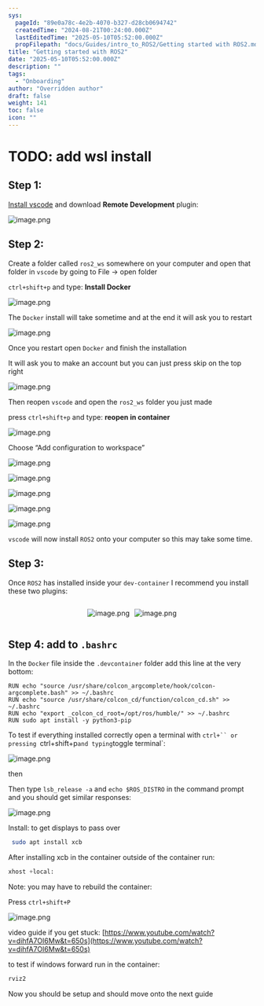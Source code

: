 ```yaml
---
sys:
  pageId: "89e0a78c-4e2b-4070-b327-d28cb0694742"
  createdTime: "2024-08-21T00:24:00.000Z"
  lastEditedTime: "2025-05-10T05:52:00.000Z"
  propFilepath: "docs/Guides/intro_to_ROS2/Getting started with ROS2.md"
title: "Getting started with ROS2"
date: "2025-05-10T05:52:00.000Z"
description: ""
tags:
  - "Onboarding"
author: "Overridden author"
draft: false
weight: 141
toc: false
icon: ""
---
```


# TODO: add wsl install

## Step 1:

[Install vscode](https://code.visualstudio.com/download) and download **Remote Development** plugin:

![image.png](https://prod-files-secure.s3.us-west-2.amazonaws.com/d518164a-d88e-44d1-a4ee-3adb3bd8bce0/efb52993-1881-4a40-b95e-6f020334f022/image.png?X-Amz-Algorithm=AWS4-HMAC-SHA256&X-Amz-Content-Sha256=UNSIGNED-PAYLOAD&X-Amz-Credential=ASIAZI2LB466XOPGEY7A%2F20250525%2Fus-west-2%2Fs3%2Faws4_request&X-Amz-Date=20250525T100759Z&X-Amz-Expires=3600&X-Amz-Security-Token=IQoJb3JpZ2luX2VjEF0aCXVzLXdlc3QtMiJIMEYCIQCDS8FWkpD5nCy1U%2BvrMiG4Lss6Wn2wl0fyDkIRV1zCfgIhANANAuyTefXOAZikGQYUCtmWy91WbOavzwjTdvYQa5uQKv8DCCYQABoMNjM3NDIzMTgzODA1IgzuWxMH9YHCo5YqcQQq3AMfFH%2FWR47m3MuYYbH26CATMRZjU6Dxls53uBfjy%2FoxowPa5LEPSGXOYlYr%2BSRJbMNmMEHWKOQQLgAIyf7SEGd5Qs8FblSr06AHHtz4gkIXrHwMzL0GaFveO5n501wPbFGXy%2B7S3ipxRQN1zLqa4AZM0kffZhd%2FolhjDkSYgaWsOJ3aku%2FCzShCmiUMnZEUA9pKcNzeHIfC3XP0vkWRx%2BEmBb6dKr7Td1%2FBOMjRlZJvG0E07EU6gPDuLIGmZMJlowH3mzYjQ6kqdtJ5Rd9sF9g3FrZ92uz8x8iqPAo9%2FE3QiEiKomoy%2BoKvS%2FkaXewDSc7Yg%2FmmIU9gAQQ2jxDwY%2Bl7kgNRugqK8b4xtIn0%2FZuB%2FHo9bxNtyhZtpxVQaGeRUa%2BZabNbAx66xXB%2BL3tiewUem4chGC%2BfaEKeKYizwtaHm%2FTwB1%2Bf4v5s1znPfywAbnN69fPPq6OyWM7Yo98Lw3yDunCzrIcOfv03WCBkk%2FPQ3jbrX664R%2BT2n0OqEZ6KDVBa7HqhB%2F3ILjEi8%2Fzf%2BqX7e9jstrHjDyYIOyHPOmWk8ODK%2FZ2KBTywZhVuyMGmF3jgxan7BMgozZcP7Nnd06RgvhGJWVv6TURHisvmg2JDRNdWA3VqA7bU1UOWtDDTucrBBjqkAV4oGpKMqu6g%2Bm9pCnTza7AqhyjKExtxspkGDyg9v7ybHvguCBwiE1sijB3ziSSZRd%2FW9lBD2QtptjEWGMrPhJNQQYdm7ATgmJHFUdGi%2B0f6HFefXu4GSe4Kr82FC8t2HddHw7nLSeoWvtFnaHhKt%2FQJ0LUhVv4dBjAd9k1nQpG6AFA4ATsGd876LnDjlAQ2NKl66kUE%2F6Ocn6AX9W%2B5%2FNx%2FVwAP&X-Amz-Signature=66de2ee74c3476edf62bfc42581aa13ccec12c2f13444a4d4d71cb4345ef6ee3&X-Amz-SignedHeaders=host&x-id=GetObject)

## Step 2:

Create a folder called `ros2_ws` somewhere on your computer and open that folder in `vscode` by going to File → open folder 

`ctrl+shift+p` and type: **Install Docker**

![image.png](https://prod-files-secure.s3.us-west-2.amazonaws.com/d518164a-d88e-44d1-a4ee-3adb3bd8bce0/2269dc0e-1cd5-47ff-bceb-c04ad9b2eab0/image.png?X-Amz-Algorithm=AWS4-HMAC-SHA256&X-Amz-Content-Sha256=UNSIGNED-PAYLOAD&X-Amz-Credential=ASIAZI2LB466XOPGEY7A%2F20250525%2Fus-west-2%2Fs3%2Faws4_request&X-Amz-Date=20250525T100759Z&X-Amz-Expires=3600&X-Amz-Security-Token=IQoJb3JpZ2luX2VjEF0aCXVzLXdlc3QtMiJIMEYCIQCDS8FWkpD5nCy1U%2BvrMiG4Lss6Wn2wl0fyDkIRV1zCfgIhANANAuyTefXOAZikGQYUCtmWy91WbOavzwjTdvYQa5uQKv8DCCYQABoMNjM3NDIzMTgzODA1IgzuWxMH9YHCo5YqcQQq3AMfFH%2FWR47m3MuYYbH26CATMRZjU6Dxls53uBfjy%2FoxowPa5LEPSGXOYlYr%2BSRJbMNmMEHWKOQQLgAIyf7SEGd5Qs8FblSr06AHHtz4gkIXrHwMzL0GaFveO5n501wPbFGXy%2B7S3ipxRQN1zLqa4AZM0kffZhd%2FolhjDkSYgaWsOJ3aku%2FCzShCmiUMnZEUA9pKcNzeHIfC3XP0vkWRx%2BEmBb6dKr7Td1%2FBOMjRlZJvG0E07EU6gPDuLIGmZMJlowH3mzYjQ6kqdtJ5Rd9sF9g3FrZ92uz8x8iqPAo9%2FE3QiEiKomoy%2BoKvS%2FkaXewDSc7Yg%2FmmIU9gAQQ2jxDwY%2Bl7kgNRugqK8b4xtIn0%2FZuB%2FHo9bxNtyhZtpxVQaGeRUa%2BZabNbAx66xXB%2BL3tiewUem4chGC%2BfaEKeKYizwtaHm%2FTwB1%2Bf4v5s1znPfywAbnN69fPPq6OyWM7Yo98Lw3yDunCzrIcOfv03WCBkk%2FPQ3jbrX664R%2BT2n0OqEZ6KDVBa7HqhB%2F3ILjEi8%2Fzf%2BqX7e9jstrHjDyYIOyHPOmWk8ODK%2FZ2KBTywZhVuyMGmF3jgxan7BMgozZcP7Nnd06RgvhGJWVv6TURHisvmg2JDRNdWA3VqA7bU1UOWtDDTucrBBjqkAV4oGpKMqu6g%2Bm9pCnTza7AqhyjKExtxspkGDyg9v7ybHvguCBwiE1sijB3ziSSZRd%2FW9lBD2QtptjEWGMrPhJNQQYdm7ATgmJHFUdGi%2B0f6HFefXu4GSe4Kr82FC8t2HddHw7nLSeoWvtFnaHhKt%2FQJ0LUhVv4dBjAd9k1nQpG6AFA4ATsGd876LnDjlAQ2NKl66kUE%2F6Ocn6AX9W%2B5%2FNx%2FVwAP&X-Amz-Signature=cb4431555b1529e7a6a81e3aa7524511319e401e2ce8b6b1e21375970c600baa&X-Amz-SignedHeaders=host&x-id=GetObject)

The `Docker` install will take sometime and at the end it will ask you to restart

![image.png](https://prod-files-secure.s3.us-west-2.amazonaws.com/d518164a-d88e-44d1-a4ee-3adb3bd8bce0/ed233f78-be33-4b1f-b89c-9c346c0e961e/image.png?X-Amz-Algorithm=AWS4-HMAC-SHA256&X-Amz-Content-Sha256=UNSIGNED-PAYLOAD&X-Amz-Credential=ASIAZI2LB466XOPGEY7A%2F20250525%2Fus-west-2%2Fs3%2Faws4_request&X-Amz-Date=20250525T100759Z&X-Amz-Expires=3600&X-Amz-Security-Token=IQoJb3JpZ2luX2VjEF0aCXVzLXdlc3QtMiJIMEYCIQCDS8FWkpD5nCy1U%2BvrMiG4Lss6Wn2wl0fyDkIRV1zCfgIhANANAuyTefXOAZikGQYUCtmWy91WbOavzwjTdvYQa5uQKv8DCCYQABoMNjM3NDIzMTgzODA1IgzuWxMH9YHCo5YqcQQq3AMfFH%2FWR47m3MuYYbH26CATMRZjU6Dxls53uBfjy%2FoxowPa5LEPSGXOYlYr%2BSRJbMNmMEHWKOQQLgAIyf7SEGd5Qs8FblSr06AHHtz4gkIXrHwMzL0GaFveO5n501wPbFGXy%2B7S3ipxRQN1zLqa4AZM0kffZhd%2FolhjDkSYgaWsOJ3aku%2FCzShCmiUMnZEUA9pKcNzeHIfC3XP0vkWRx%2BEmBb6dKr7Td1%2FBOMjRlZJvG0E07EU6gPDuLIGmZMJlowH3mzYjQ6kqdtJ5Rd9sF9g3FrZ92uz8x8iqPAo9%2FE3QiEiKomoy%2BoKvS%2FkaXewDSc7Yg%2FmmIU9gAQQ2jxDwY%2Bl7kgNRugqK8b4xtIn0%2FZuB%2FHo9bxNtyhZtpxVQaGeRUa%2BZabNbAx66xXB%2BL3tiewUem4chGC%2BfaEKeKYizwtaHm%2FTwB1%2Bf4v5s1znPfywAbnN69fPPq6OyWM7Yo98Lw3yDunCzrIcOfv03WCBkk%2FPQ3jbrX664R%2BT2n0OqEZ6KDVBa7HqhB%2F3ILjEi8%2Fzf%2BqX7e9jstrHjDyYIOyHPOmWk8ODK%2FZ2KBTywZhVuyMGmF3jgxan7BMgozZcP7Nnd06RgvhGJWVv6TURHisvmg2JDRNdWA3VqA7bU1UOWtDDTucrBBjqkAV4oGpKMqu6g%2Bm9pCnTza7AqhyjKExtxspkGDyg9v7ybHvguCBwiE1sijB3ziSSZRd%2FW9lBD2QtptjEWGMrPhJNQQYdm7ATgmJHFUdGi%2B0f6HFefXu4GSe4Kr82FC8t2HddHw7nLSeoWvtFnaHhKt%2FQJ0LUhVv4dBjAd9k1nQpG6AFA4ATsGd876LnDjlAQ2NKl66kUE%2F6Ocn6AX9W%2B5%2FNx%2FVwAP&X-Amz-Signature=781f7a3217e1d25d6b40f30030d0ae3f4adc5b1b7d5aaaec5dcdb12640b4cda5&X-Amz-SignedHeaders=host&x-id=GetObject)

Once you restart open `Docker` and finish the installation

It will ask you to make an account but you can just press skip on the top right

![image.png](https://prod-files-secure.s3.us-west-2.amazonaws.com/d518164a-d88e-44d1-a4ee-3adb3bd8bce0/21010ad9-1659-4fd9-9f59-9932a09b2a3d/image.png?X-Amz-Algorithm=AWS4-HMAC-SHA256&X-Amz-Content-Sha256=UNSIGNED-PAYLOAD&X-Amz-Credential=ASIAZI2LB466XOPGEY7A%2F20250525%2Fus-west-2%2Fs3%2Faws4_request&X-Amz-Date=20250525T100759Z&X-Amz-Expires=3600&X-Amz-Security-Token=IQoJb3JpZ2luX2VjEF0aCXVzLXdlc3QtMiJIMEYCIQCDS8FWkpD5nCy1U%2BvrMiG4Lss6Wn2wl0fyDkIRV1zCfgIhANANAuyTefXOAZikGQYUCtmWy91WbOavzwjTdvYQa5uQKv8DCCYQABoMNjM3NDIzMTgzODA1IgzuWxMH9YHCo5YqcQQq3AMfFH%2FWR47m3MuYYbH26CATMRZjU6Dxls53uBfjy%2FoxowPa5LEPSGXOYlYr%2BSRJbMNmMEHWKOQQLgAIyf7SEGd5Qs8FblSr06AHHtz4gkIXrHwMzL0GaFveO5n501wPbFGXy%2B7S3ipxRQN1zLqa4AZM0kffZhd%2FolhjDkSYgaWsOJ3aku%2FCzShCmiUMnZEUA9pKcNzeHIfC3XP0vkWRx%2BEmBb6dKr7Td1%2FBOMjRlZJvG0E07EU6gPDuLIGmZMJlowH3mzYjQ6kqdtJ5Rd9sF9g3FrZ92uz8x8iqPAo9%2FE3QiEiKomoy%2BoKvS%2FkaXewDSc7Yg%2FmmIU9gAQQ2jxDwY%2Bl7kgNRugqK8b4xtIn0%2FZuB%2FHo9bxNtyhZtpxVQaGeRUa%2BZabNbAx66xXB%2BL3tiewUem4chGC%2BfaEKeKYizwtaHm%2FTwB1%2Bf4v5s1znPfywAbnN69fPPq6OyWM7Yo98Lw3yDunCzrIcOfv03WCBkk%2FPQ3jbrX664R%2BT2n0OqEZ6KDVBa7HqhB%2F3ILjEi8%2Fzf%2BqX7e9jstrHjDyYIOyHPOmWk8ODK%2FZ2KBTywZhVuyMGmF3jgxan7BMgozZcP7Nnd06RgvhGJWVv6TURHisvmg2JDRNdWA3VqA7bU1UOWtDDTucrBBjqkAV4oGpKMqu6g%2Bm9pCnTza7AqhyjKExtxspkGDyg9v7ybHvguCBwiE1sijB3ziSSZRd%2FW9lBD2QtptjEWGMrPhJNQQYdm7ATgmJHFUdGi%2B0f6HFefXu4GSe4Kr82FC8t2HddHw7nLSeoWvtFnaHhKt%2FQJ0LUhVv4dBjAd9k1nQpG6AFA4ATsGd876LnDjlAQ2NKl66kUE%2F6Ocn6AX9W%2B5%2FNx%2FVwAP&X-Amz-Signature=0277bb99d1f3d5d1be86403e2c0570c6eabd421e7d5bae19358cd4d1b38ce7c3&X-Amz-SignedHeaders=host&x-id=GetObject)

Then reopen `vscode` and open the `ros2_ws` folder you just made

press `ctrl+shift+p` and type: **reopen in container**

![image.png](https://prod-files-secure.s3.us-west-2.amazonaws.com/d518164a-d88e-44d1-a4ee-3adb3bd8bce0/4e93b8c2-41ad-488c-8095-c74205196118/image.png?X-Amz-Algorithm=AWS4-HMAC-SHA256&X-Amz-Content-Sha256=UNSIGNED-PAYLOAD&X-Amz-Credential=ASIAZI2LB466XOPGEY7A%2F20250525%2Fus-west-2%2Fs3%2Faws4_request&X-Amz-Date=20250525T100759Z&X-Amz-Expires=3600&X-Amz-Security-Token=IQoJb3JpZ2luX2VjEF0aCXVzLXdlc3QtMiJIMEYCIQCDS8FWkpD5nCy1U%2BvrMiG4Lss6Wn2wl0fyDkIRV1zCfgIhANANAuyTefXOAZikGQYUCtmWy91WbOavzwjTdvYQa5uQKv8DCCYQABoMNjM3NDIzMTgzODA1IgzuWxMH9YHCo5YqcQQq3AMfFH%2FWR47m3MuYYbH26CATMRZjU6Dxls53uBfjy%2FoxowPa5LEPSGXOYlYr%2BSRJbMNmMEHWKOQQLgAIyf7SEGd5Qs8FblSr06AHHtz4gkIXrHwMzL0GaFveO5n501wPbFGXy%2B7S3ipxRQN1zLqa4AZM0kffZhd%2FolhjDkSYgaWsOJ3aku%2FCzShCmiUMnZEUA9pKcNzeHIfC3XP0vkWRx%2BEmBb6dKr7Td1%2FBOMjRlZJvG0E07EU6gPDuLIGmZMJlowH3mzYjQ6kqdtJ5Rd9sF9g3FrZ92uz8x8iqPAo9%2FE3QiEiKomoy%2BoKvS%2FkaXewDSc7Yg%2FmmIU9gAQQ2jxDwY%2Bl7kgNRugqK8b4xtIn0%2FZuB%2FHo9bxNtyhZtpxVQaGeRUa%2BZabNbAx66xXB%2BL3tiewUem4chGC%2BfaEKeKYizwtaHm%2FTwB1%2Bf4v5s1znPfywAbnN69fPPq6OyWM7Yo98Lw3yDunCzrIcOfv03WCBkk%2FPQ3jbrX664R%2BT2n0OqEZ6KDVBa7HqhB%2F3ILjEi8%2Fzf%2BqX7e9jstrHjDyYIOyHPOmWk8ODK%2FZ2KBTywZhVuyMGmF3jgxan7BMgozZcP7Nnd06RgvhGJWVv6TURHisvmg2JDRNdWA3VqA7bU1UOWtDDTucrBBjqkAV4oGpKMqu6g%2Bm9pCnTza7AqhyjKExtxspkGDyg9v7ybHvguCBwiE1sijB3ziSSZRd%2FW9lBD2QtptjEWGMrPhJNQQYdm7ATgmJHFUdGi%2B0f6HFefXu4GSe4Kr82FC8t2HddHw7nLSeoWvtFnaHhKt%2FQJ0LUhVv4dBjAd9k1nQpG6AFA4ATsGd876LnDjlAQ2NKl66kUE%2F6Ocn6AX9W%2B5%2FNx%2FVwAP&X-Amz-Signature=7a2070d1c807728048d1c2668891bb2b0eb9c44defef8b133bc088f1893d5054&X-Amz-SignedHeaders=host&x-id=GetObject)

Choose “Add configuration to workspace”

![image.png](https://prod-files-secure.s3.us-west-2.amazonaws.com/d518164a-d88e-44d1-a4ee-3adb3bd8bce0/9560b282-5060-4989-ba37-97e7b2c22476/image.png?X-Amz-Algorithm=AWS4-HMAC-SHA256&X-Amz-Content-Sha256=UNSIGNED-PAYLOAD&X-Amz-Credential=ASIAZI2LB466XOPGEY7A%2F20250525%2Fus-west-2%2Fs3%2Faws4_request&X-Amz-Date=20250525T100759Z&X-Amz-Expires=3600&X-Amz-Security-Token=IQoJb3JpZ2luX2VjEF0aCXVzLXdlc3QtMiJIMEYCIQCDS8FWkpD5nCy1U%2BvrMiG4Lss6Wn2wl0fyDkIRV1zCfgIhANANAuyTefXOAZikGQYUCtmWy91WbOavzwjTdvYQa5uQKv8DCCYQABoMNjM3NDIzMTgzODA1IgzuWxMH9YHCo5YqcQQq3AMfFH%2FWR47m3MuYYbH26CATMRZjU6Dxls53uBfjy%2FoxowPa5LEPSGXOYlYr%2BSRJbMNmMEHWKOQQLgAIyf7SEGd5Qs8FblSr06AHHtz4gkIXrHwMzL0GaFveO5n501wPbFGXy%2B7S3ipxRQN1zLqa4AZM0kffZhd%2FolhjDkSYgaWsOJ3aku%2FCzShCmiUMnZEUA9pKcNzeHIfC3XP0vkWRx%2BEmBb6dKr7Td1%2FBOMjRlZJvG0E07EU6gPDuLIGmZMJlowH3mzYjQ6kqdtJ5Rd9sF9g3FrZ92uz8x8iqPAo9%2FE3QiEiKomoy%2BoKvS%2FkaXewDSc7Yg%2FmmIU9gAQQ2jxDwY%2Bl7kgNRugqK8b4xtIn0%2FZuB%2FHo9bxNtyhZtpxVQaGeRUa%2BZabNbAx66xXB%2BL3tiewUem4chGC%2BfaEKeKYizwtaHm%2FTwB1%2Bf4v5s1znPfywAbnN69fPPq6OyWM7Yo98Lw3yDunCzrIcOfv03WCBkk%2FPQ3jbrX664R%2BT2n0OqEZ6KDVBa7HqhB%2F3ILjEi8%2Fzf%2BqX7e9jstrHjDyYIOyHPOmWk8ODK%2FZ2KBTywZhVuyMGmF3jgxan7BMgozZcP7Nnd06RgvhGJWVv6TURHisvmg2JDRNdWA3VqA7bU1UOWtDDTucrBBjqkAV4oGpKMqu6g%2Bm9pCnTza7AqhyjKExtxspkGDyg9v7ybHvguCBwiE1sijB3ziSSZRd%2FW9lBD2QtptjEWGMrPhJNQQYdm7ATgmJHFUdGi%2B0f6HFefXu4GSe4Kr82FC8t2HddHw7nLSeoWvtFnaHhKt%2FQJ0LUhVv4dBjAd9k1nQpG6AFA4ATsGd876LnDjlAQ2NKl66kUE%2F6Ocn6AX9W%2B5%2FNx%2FVwAP&X-Amz-Signature=f31536f546214115a06bf94819ac64ba89583fcc808ccbfa54ffd36477a3c6d5&X-Amz-SignedHeaders=host&x-id=GetObject)

![image.png](https://prod-files-secure.s3.us-west-2.amazonaws.com/d518164a-d88e-44d1-a4ee-3adb3bd8bce0/2ee63f81-886b-48e8-a553-dc6e5eac99e4/image.png?X-Amz-Algorithm=AWS4-HMAC-SHA256&X-Amz-Content-Sha256=UNSIGNED-PAYLOAD&X-Amz-Credential=ASIAZI2LB466XOPGEY7A%2F20250525%2Fus-west-2%2Fs3%2Faws4_request&X-Amz-Date=20250525T100759Z&X-Amz-Expires=3600&X-Amz-Security-Token=IQoJb3JpZ2luX2VjEF0aCXVzLXdlc3QtMiJIMEYCIQCDS8FWkpD5nCy1U%2BvrMiG4Lss6Wn2wl0fyDkIRV1zCfgIhANANAuyTefXOAZikGQYUCtmWy91WbOavzwjTdvYQa5uQKv8DCCYQABoMNjM3NDIzMTgzODA1IgzuWxMH9YHCo5YqcQQq3AMfFH%2FWR47m3MuYYbH26CATMRZjU6Dxls53uBfjy%2FoxowPa5LEPSGXOYlYr%2BSRJbMNmMEHWKOQQLgAIyf7SEGd5Qs8FblSr06AHHtz4gkIXrHwMzL0GaFveO5n501wPbFGXy%2B7S3ipxRQN1zLqa4AZM0kffZhd%2FolhjDkSYgaWsOJ3aku%2FCzShCmiUMnZEUA9pKcNzeHIfC3XP0vkWRx%2BEmBb6dKr7Td1%2FBOMjRlZJvG0E07EU6gPDuLIGmZMJlowH3mzYjQ6kqdtJ5Rd9sF9g3FrZ92uz8x8iqPAo9%2FE3QiEiKomoy%2BoKvS%2FkaXewDSc7Yg%2FmmIU9gAQQ2jxDwY%2Bl7kgNRugqK8b4xtIn0%2FZuB%2FHo9bxNtyhZtpxVQaGeRUa%2BZabNbAx66xXB%2BL3tiewUem4chGC%2BfaEKeKYizwtaHm%2FTwB1%2Bf4v5s1znPfywAbnN69fPPq6OyWM7Yo98Lw3yDunCzrIcOfv03WCBkk%2FPQ3jbrX664R%2BT2n0OqEZ6KDVBa7HqhB%2F3ILjEi8%2Fzf%2BqX7e9jstrHjDyYIOyHPOmWk8ODK%2FZ2KBTywZhVuyMGmF3jgxan7BMgozZcP7Nnd06RgvhGJWVv6TURHisvmg2JDRNdWA3VqA7bU1UOWtDDTucrBBjqkAV4oGpKMqu6g%2Bm9pCnTza7AqhyjKExtxspkGDyg9v7ybHvguCBwiE1sijB3ziSSZRd%2FW9lBD2QtptjEWGMrPhJNQQYdm7ATgmJHFUdGi%2B0f6HFefXu4GSe4Kr82FC8t2HddHw7nLSeoWvtFnaHhKt%2FQJ0LUhVv4dBjAd9k1nQpG6AFA4ATsGd876LnDjlAQ2NKl66kUE%2F6Ocn6AX9W%2B5%2FNx%2FVwAP&X-Amz-Signature=fa39cb4cc213a25faf5b894f63724e4831dff301a7f59c0dcdfc7f93a844cbf4&X-Amz-SignedHeaders=host&x-id=GetObject)

![image.png](https://prod-files-secure.s3.us-west-2.amazonaws.com/d518164a-d88e-44d1-a4ee-3adb3bd8bce0/ae1580b2-b048-407e-aed9-b584224a7a04/image.png?X-Amz-Algorithm=AWS4-HMAC-SHA256&X-Amz-Content-Sha256=UNSIGNED-PAYLOAD&X-Amz-Credential=ASIAZI2LB466XOPGEY7A%2F20250525%2Fus-west-2%2Fs3%2Faws4_request&X-Amz-Date=20250525T100759Z&X-Amz-Expires=3600&X-Amz-Security-Token=IQoJb3JpZ2luX2VjEF0aCXVzLXdlc3QtMiJIMEYCIQCDS8FWkpD5nCy1U%2BvrMiG4Lss6Wn2wl0fyDkIRV1zCfgIhANANAuyTefXOAZikGQYUCtmWy91WbOavzwjTdvYQa5uQKv8DCCYQABoMNjM3NDIzMTgzODA1IgzuWxMH9YHCo5YqcQQq3AMfFH%2FWR47m3MuYYbH26CATMRZjU6Dxls53uBfjy%2FoxowPa5LEPSGXOYlYr%2BSRJbMNmMEHWKOQQLgAIyf7SEGd5Qs8FblSr06AHHtz4gkIXrHwMzL0GaFveO5n501wPbFGXy%2B7S3ipxRQN1zLqa4AZM0kffZhd%2FolhjDkSYgaWsOJ3aku%2FCzShCmiUMnZEUA9pKcNzeHIfC3XP0vkWRx%2BEmBb6dKr7Td1%2FBOMjRlZJvG0E07EU6gPDuLIGmZMJlowH3mzYjQ6kqdtJ5Rd9sF9g3FrZ92uz8x8iqPAo9%2FE3QiEiKomoy%2BoKvS%2FkaXewDSc7Yg%2FmmIU9gAQQ2jxDwY%2Bl7kgNRugqK8b4xtIn0%2FZuB%2FHo9bxNtyhZtpxVQaGeRUa%2BZabNbAx66xXB%2BL3tiewUem4chGC%2BfaEKeKYizwtaHm%2FTwB1%2Bf4v5s1znPfywAbnN69fPPq6OyWM7Yo98Lw3yDunCzrIcOfv03WCBkk%2FPQ3jbrX664R%2BT2n0OqEZ6KDVBa7HqhB%2F3ILjEi8%2Fzf%2BqX7e9jstrHjDyYIOyHPOmWk8ODK%2FZ2KBTywZhVuyMGmF3jgxan7BMgozZcP7Nnd06RgvhGJWVv6TURHisvmg2JDRNdWA3VqA7bU1UOWtDDTucrBBjqkAV4oGpKMqu6g%2Bm9pCnTza7AqhyjKExtxspkGDyg9v7ybHvguCBwiE1sijB3ziSSZRd%2FW9lBD2QtptjEWGMrPhJNQQYdm7ATgmJHFUdGi%2B0f6HFefXu4GSe4Kr82FC8t2HddHw7nLSeoWvtFnaHhKt%2FQJ0LUhVv4dBjAd9k1nQpG6AFA4ATsGd876LnDjlAQ2NKl66kUE%2F6Ocn6AX9W%2B5%2FNx%2FVwAP&X-Amz-Signature=62c8443bd17ab444ec10c9bb418801f650c543a038d85659704a7055689aac74&X-Amz-SignedHeaders=host&x-id=GetObject)

![image.png](https://prod-files-secure.s3.us-west-2.amazonaws.com/d518164a-d88e-44d1-a4ee-3adb3bd8bce0/53255b28-f75e-430f-b9e3-c0ac8577e42b/image.png?X-Amz-Algorithm=AWS4-HMAC-SHA256&X-Amz-Content-Sha256=UNSIGNED-PAYLOAD&X-Amz-Credential=ASIAZI2LB466XOPGEY7A%2F20250525%2Fus-west-2%2Fs3%2Faws4_request&X-Amz-Date=20250525T100759Z&X-Amz-Expires=3600&X-Amz-Security-Token=IQoJb3JpZ2luX2VjEF0aCXVzLXdlc3QtMiJIMEYCIQCDS8FWkpD5nCy1U%2BvrMiG4Lss6Wn2wl0fyDkIRV1zCfgIhANANAuyTefXOAZikGQYUCtmWy91WbOavzwjTdvYQa5uQKv8DCCYQABoMNjM3NDIzMTgzODA1IgzuWxMH9YHCo5YqcQQq3AMfFH%2FWR47m3MuYYbH26CATMRZjU6Dxls53uBfjy%2FoxowPa5LEPSGXOYlYr%2BSRJbMNmMEHWKOQQLgAIyf7SEGd5Qs8FblSr06AHHtz4gkIXrHwMzL0GaFveO5n501wPbFGXy%2B7S3ipxRQN1zLqa4AZM0kffZhd%2FolhjDkSYgaWsOJ3aku%2FCzShCmiUMnZEUA9pKcNzeHIfC3XP0vkWRx%2BEmBb6dKr7Td1%2FBOMjRlZJvG0E07EU6gPDuLIGmZMJlowH3mzYjQ6kqdtJ5Rd9sF9g3FrZ92uz8x8iqPAo9%2FE3QiEiKomoy%2BoKvS%2FkaXewDSc7Yg%2FmmIU9gAQQ2jxDwY%2Bl7kgNRugqK8b4xtIn0%2FZuB%2FHo9bxNtyhZtpxVQaGeRUa%2BZabNbAx66xXB%2BL3tiewUem4chGC%2BfaEKeKYizwtaHm%2FTwB1%2Bf4v5s1znPfywAbnN69fPPq6OyWM7Yo98Lw3yDunCzrIcOfv03WCBkk%2FPQ3jbrX664R%2BT2n0OqEZ6KDVBa7HqhB%2F3ILjEi8%2Fzf%2BqX7e9jstrHjDyYIOyHPOmWk8ODK%2FZ2KBTywZhVuyMGmF3jgxan7BMgozZcP7Nnd06RgvhGJWVv6TURHisvmg2JDRNdWA3VqA7bU1UOWtDDTucrBBjqkAV4oGpKMqu6g%2Bm9pCnTza7AqhyjKExtxspkGDyg9v7ybHvguCBwiE1sijB3ziSSZRd%2FW9lBD2QtptjEWGMrPhJNQQYdm7ATgmJHFUdGi%2B0f6HFefXu4GSe4Kr82FC8t2HddHw7nLSeoWvtFnaHhKt%2FQJ0LUhVv4dBjAd9k1nQpG6AFA4ATsGd876LnDjlAQ2NKl66kUE%2F6Ocn6AX9W%2B5%2FNx%2FVwAP&X-Amz-Signature=ff3dac6a4b4e7424aa896a5227cb2d0ca1d3052940b1b566d3ac803e7584a1d1&X-Amz-SignedHeaders=host&x-id=GetObject)

![image.png](https://prod-files-secure.s3.us-west-2.amazonaws.com/d518164a-d88e-44d1-a4ee-3adb3bd8bce0/7c562767-5af9-4ffb-97d1-327bcdf4ee00/image.png?X-Amz-Algorithm=AWS4-HMAC-SHA256&X-Amz-Content-Sha256=UNSIGNED-PAYLOAD&X-Amz-Credential=ASIAZI2LB466XOPGEY7A%2F20250525%2Fus-west-2%2Fs3%2Faws4_request&X-Amz-Date=20250525T100759Z&X-Amz-Expires=3600&X-Amz-Security-Token=IQoJb3JpZ2luX2VjEF0aCXVzLXdlc3QtMiJIMEYCIQCDS8FWkpD5nCy1U%2BvrMiG4Lss6Wn2wl0fyDkIRV1zCfgIhANANAuyTefXOAZikGQYUCtmWy91WbOavzwjTdvYQa5uQKv8DCCYQABoMNjM3NDIzMTgzODA1IgzuWxMH9YHCo5YqcQQq3AMfFH%2FWR47m3MuYYbH26CATMRZjU6Dxls53uBfjy%2FoxowPa5LEPSGXOYlYr%2BSRJbMNmMEHWKOQQLgAIyf7SEGd5Qs8FblSr06AHHtz4gkIXrHwMzL0GaFveO5n501wPbFGXy%2B7S3ipxRQN1zLqa4AZM0kffZhd%2FolhjDkSYgaWsOJ3aku%2FCzShCmiUMnZEUA9pKcNzeHIfC3XP0vkWRx%2BEmBb6dKr7Td1%2FBOMjRlZJvG0E07EU6gPDuLIGmZMJlowH3mzYjQ6kqdtJ5Rd9sF9g3FrZ92uz8x8iqPAo9%2FE3QiEiKomoy%2BoKvS%2FkaXewDSc7Yg%2FmmIU9gAQQ2jxDwY%2Bl7kgNRugqK8b4xtIn0%2FZuB%2FHo9bxNtyhZtpxVQaGeRUa%2BZabNbAx66xXB%2BL3tiewUem4chGC%2BfaEKeKYizwtaHm%2FTwB1%2Bf4v5s1znPfywAbnN69fPPq6OyWM7Yo98Lw3yDunCzrIcOfv03WCBkk%2FPQ3jbrX664R%2BT2n0OqEZ6KDVBa7HqhB%2F3ILjEi8%2Fzf%2BqX7e9jstrHjDyYIOyHPOmWk8ODK%2FZ2KBTywZhVuyMGmF3jgxan7BMgozZcP7Nnd06RgvhGJWVv6TURHisvmg2JDRNdWA3VqA7bU1UOWtDDTucrBBjqkAV4oGpKMqu6g%2Bm9pCnTza7AqhyjKExtxspkGDyg9v7ybHvguCBwiE1sijB3ziSSZRd%2FW9lBD2QtptjEWGMrPhJNQQYdm7ATgmJHFUdGi%2B0f6HFefXu4GSe4Kr82FC8t2HddHw7nLSeoWvtFnaHhKt%2FQJ0LUhVv4dBjAd9k1nQpG6AFA4ATsGd876LnDjlAQ2NKl66kUE%2F6Ocn6AX9W%2B5%2FNx%2FVwAP&X-Amz-Signature=d606606973ca6843520201b771b4b3900a16cd0b95ea785e9b8dedf989cf3c1c&X-Amz-SignedHeaders=host&x-id=GetObject)

`vscode` will now install `ROS2` onto your computer so this may take some time.

## Step 3:

Once `ROS2` has installed inside your `dev-container` I recommend you install these two plugins:

<div style="display: flex;flex-direction: row; column-gap:10px; max-width: 630px;justify-content: center;">
<div>

![image.png](https://prod-files-secure.s3.us-west-2.amazonaws.com/d518164a-d88e-44d1-a4ee-3adb3bd8bce0/3fc3d550-5a54-4ba1-ba6b-faa01cdb7369/image.png?X-Amz-Algorithm=AWS4-HMAC-SHA256&X-Amz-Content-Sha256=UNSIGNED-PAYLOAD&X-Amz-Credential=ASIAZI2LB466TNGIZTRY%2F20250525%2Fus-west-2%2Fs3%2Faws4_request&X-Amz-Date=20250525T100805Z&X-Amz-Expires=3600&X-Amz-Security-Token=IQoJb3JpZ2luX2VjEF8aCXVzLXdlc3QtMiJGMEQCIGPg2iQvL%2FlGqkZx0yNI%2BCTNwxy98gmWK2hN0rOb9tZKAiBWMcxlqyz4tsaTFD7x4Y%2BbL%2FbMTAd1wxjnYC5JmdGfTir%2FAwgnEAAaDDYzNzQyMzE4MzgwNSIMjk8wifiNjSntvga5KtwDNbKF7lRCQGSjEdl0N99Efsgh0zmwnOeFkxvDELcEKzP%2Fu0SfTCdBn%2F0mh%2FFAoY9IwUDYIC%2BrGxt76w3cfmlCL5dC5G84AnXJgq%2BLMy%2BrXMYV7kTSO%2BFVQzLqTG76q1KTJnAWtrIF1gUnPgZpfbW67bceyOXWKRUM%2F1bvu57Z6%2BcP%2BecapyaUK9qEeGGgpHCsxhSOejDE4wLfgQ0KydMyd4UMQpk%2B9HU5AaeFvuEE2tPy7RQTp4bkEvHxhZKdxzjG5qQogHsIl1l1l26fbG3bINBXh4njKJOJ%2BgsipZi%2FpLeIGUmkMEK2ZGg28BgPhtZIqiCEc6I1xC%2BKAnB%2FyTVzixc4MGjgTTS0nQXIyWv8Dls%2Fy7y3UvPCGPqv1ArkmJRzyuCag9TWZVrmQvYm%2FpmkjXmen%2B3hFmgLtolR%2FGp%2B7ZqREWtLNqpktrmgOJPbJ8b4hVZMEyKvnxK0EQSwhdBph2IeZyotiTTODoOS7CL3f8uSHI38wpjLj%2B77VcSto0e%2FXZjVtkvf4o0Crqt23WNdXapYVxhj7GHXQS6M0s%2F5A63T%2B0uLHE8FN%2BERG7LJGdg3FEUxHAbv%2Fo0gbKxwc0lv6vSxPh2v5V7YoyaefQMX59dt1wqyrWUDaZYXuA4wou3KwQY6pgE3msjOPEBetSVDc%2BeA1aC7rJm0cRjE8EfDPc7XtMFUnR2Yo%2BSJRKl8oc0nwXEDRvTXALtwV4mzvpapkglHUk6G9zxKJNNU%2Bbpk9FG4AptwRr78bht6lerCXZch%2F1qZ3qUuSnoTxxseBHdcikR%2F4KLeH1H9dHqwygQrN2SliMNaIXimRKYMs2q2Jxa205Gmi8F%2Fwdf8YfNDshfku0rRrJWhTHKysbVj&X-Amz-Signature=4aa3d3163ea8e845d168877b182cf97477f479026a9b07e1fc582124be4094ac&X-Amz-SignedHeaders=host&x-id=GetObject)

</div>
<div>

![image.png](https://prod-files-secure.s3.us-west-2.amazonaws.com/d518164a-d88e-44d1-a4ee-3adb3bd8bce0/d994cc66-13c2-4093-a5a3-f84cf4601a82/image.png?X-Amz-Algorithm=AWS4-HMAC-SHA256&X-Amz-Content-Sha256=UNSIGNED-PAYLOAD&X-Amz-Credential=ASIAZI2LB466SXO6MIM4%2F20250525%2Fus-west-2%2Fs3%2Faws4_request&X-Amz-Date=20250525T100806Z&X-Amz-Expires=3600&X-Amz-Security-Token=IQoJb3JpZ2luX2VjEGAaCXVzLXdlc3QtMiJGMEQCIA1lMoEBPB8lKxRjWGQt5dWysSQbxMlgFHa52t3im6G1AiBDDvEF0%2FpVwJepIcEATT4vZScwkMf7n1Q1dkYxnOvDEyr%2FAwgpEAAaDDYzNzQyMzE4MzgwNSIM%2FPSv4185OvaXDcbQKtwDbXfGQIH9jxsiIQvtySiVTf5w0AQp85ByjXdnUCLqYWak7bj5BeEfvzpwEZ%2BeY8J08CCmLIDDWpPT8ebZA%2FE6baAKzExiqCMotLinU3j00G%2B4Ye4bpO5kIe%2F3G0OvgzSZKrG52ZSJl%2FUA%2BNjzvd6vM5CTPP%2B6xmnQvrGH6tx1ad5e49xIU%2FfkYCQOppkmDLdGNx0WHGACXu2aSKob%2B7ijuRLdY2EgwyzQ4zaBNT%2BE31E3Yxqgk%2Fd37jZOxfcPcGRKE8uobyV%2B4%2BiT2%2FBsbk0Tc9%2BFYouLiJhgrFJ4KsfxJUjeUFlTbieJS0CErJcF0SFUwlm3g5p%2F9nanQFGiC%2FXR5A5C8oQYZwJ9qNMieyTYSAZXqPV%2FX7voRl%2F9EBjAglDgJXS5qSYo685IhKcF3j66IYgR4a2Y%2BzucZ7ZJgV4%2ForM3%2B%2BEsx6emlGyL0hY%2BYuLEIqnacLdxHkwM1VggyitOOZ2s2DTVf%2Bm27f0BYAOCOzjz6kuiOQPl5MeXGbOl8bWTqrbONX4eSvJqo%2BnY1BFlHO9VsPrvCtFtcgZ4eome1SXX6%2F5dzLBNWAmyvqRpTAp6atKNV%2FmoRWnH2rK%2BaRAXW1q67LJjUWYDHKI9mLwoDZbgwksNMUv5aQ95ZOEwgaLLwQY6pgHU4CDL%2FcXsUe8dfmZUyt5rIo8p8gYX8DAn%2FLPmFx8aVwJQopx%2FprzCj%2FHpo6Nls2UzoelUuFh%2FL2HORSj4pLFXbq28rUfrWRKoM8S3UQw8u5rw7JyPdpZNgAO%2FNfPKhm%2BbPJBA7fjk6TNdHnN1f%2BLUWpzBVA9LlO0LjsNu4V%2FpaQU6y5lqfDhfTDh9mqo5C3Dwl3NIgPwkr%2BdwsTPxvUHXoAmGmbcv&X-Amz-Signature=fea0c44d5289173786367fd016fdbcabdd95ae5f270efed67bfad27aabaaa13d&X-Amz-SignedHeaders=host&x-id=GetObject)

</div>
</div>

## Step 4: add to `.bashrc`

In the `Docker` file inside the `.devcontainer` folder add this line at the very bottom: 

```docker
RUN echo "source /usr/share/colcon_argcomplete/hook/colcon-argcomplete.bash" >> ~/.bashrc
RUN echo "source /usr/share/colcon_cd/function/colcon_cd.sh" >> ~/.bashrc
RUN echo "export _colcon_cd_root=/opt/ros/humble/" >> ~/.bashrc
RUN sudo apt install -y python3-pip 
```

To test if everything installed correctly open a terminal with `ctrl+`` or pressing `ctrl+shift+p` and typing `toggle terminal`:

![image.png](https://prod-files-secure.s3.us-west-2.amazonaws.com/d518164a-d88e-44d1-a4ee-3adb3bd8bce0/6a4943d8-b04e-4c02-9a58-775f3384d1a5/image.png?X-Amz-Algorithm=AWS4-HMAC-SHA256&X-Amz-Content-Sha256=UNSIGNED-PAYLOAD&X-Amz-Credential=ASIAZI2LB466XOPGEY7A%2F20250525%2Fus-west-2%2Fs3%2Faws4_request&X-Amz-Date=20250525T100759Z&X-Amz-Expires=3600&X-Amz-Security-Token=IQoJb3JpZ2luX2VjEF0aCXVzLXdlc3QtMiJIMEYCIQCDS8FWkpD5nCy1U%2BvrMiG4Lss6Wn2wl0fyDkIRV1zCfgIhANANAuyTefXOAZikGQYUCtmWy91WbOavzwjTdvYQa5uQKv8DCCYQABoMNjM3NDIzMTgzODA1IgzuWxMH9YHCo5YqcQQq3AMfFH%2FWR47m3MuYYbH26CATMRZjU6Dxls53uBfjy%2FoxowPa5LEPSGXOYlYr%2BSRJbMNmMEHWKOQQLgAIyf7SEGd5Qs8FblSr06AHHtz4gkIXrHwMzL0GaFveO5n501wPbFGXy%2B7S3ipxRQN1zLqa4AZM0kffZhd%2FolhjDkSYgaWsOJ3aku%2FCzShCmiUMnZEUA9pKcNzeHIfC3XP0vkWRx%2BEmBb6dKr7Td1%2FBOMjRlZJvG0E07EU6gPDuLIGmZMJlowH3mzYjQ6kqdtJ5Rd9sF9g3FrZ92uz8x8iqPAo9%2FE3QiEiKomoy%2BoKvS%2FkaXewDSc7Yg%2FmmIU9gAQQ2jxDwY%2Bl7kgNRugqK8b4xtIn0%2FZuB%2FHo9bxNtyhZtpxVQaGeRUa%2BZabNbAx66xXB%2BL3tiewUem4chGC%2BfaEKeKYizwtaHm%2FTwB1%2Bf4v5s1znPfywAbnN69fPPq6OyWM7Yo98Lw3yDunCzrIcOfv03WCBkk%2FPQ3jbrX664R%2BT2n0OqEZ6KDVBa7HqhB%2F3ILjEi8%2Fzf%2BqX7e9jstrHjDyYIOyHPOmWk8ODK%2FZ2KBTywZhVuyMGmF3jgxan7BMgozZcP7Nnd06RgvhGJWVv6TURHisvmg2JDRNdWA3VqA7bU1UOWtDDTucrBBjqkAV4oGpKMqu6g%2Bm9pCnTza7AqhyjKExtxspkGDyg9v7ybHvguCBwiE1sijB3ziSSZRd%2FW9lBD2QtptjEWGMrPhJNQQYdm7ATgmJHFUdGi%2B0f6HFefXu4GSe4Kr82FC8t2HddHw7nLSeoWvtFnaHhKt%2FQJ0LUhVv4dBjAd9k1nQpG6AFA4ATsGd876LnDjlAQ2NKl66kUE%2F6Ocn6AX9W%2B5%2FNx%2FVwAP&X-Amz-Signature=9df50581bb8ccdfa3a6d265948bdfdc9c22e5417de53c544269e9a6f3ea4e411&X-Amz-SignedHeaders=host&x-id=GetObject)

then 

Then type `lsb_release -a` and `echo $ROS_DISTRO` in the command prompt and you should get similar responses:

![image.png](https://prod-files-secure.s3.us-west-2.amazonaws.com/d518164a-d88e-44d1-a4ee-3adb3bd8bce0/3e635dec-a805-4e85-8b9e-d000e5b71a4e/image.png?X-Amz-Algorithm=AWS4-HMAC-SHA256&X-Amz-Content-Sha256=UNSIGNED-PAYLOAD&X-Amz-Credential=ASIAZI2LB466XOPGEY7A%2F20250525%2Fus-west-2%2Fs3%2Faws4_request&X-Amz-Date=20250525T100759Z&X-Amz-Expires=3600&X-Amz-Security-Token=IQoJb3JpZ2luX2VjEF0aCXVzLXdlc3QtMiJIMEYCIQCDS8FWkpD5nCy1U%2BvrMiG4Lss6Wn2wl0fyDkIRV1zCfgIhANANAuyTefXOAZikGQYUCtmWy91WbOavzwjTdvYQa5uQKv8DCCYQABoMNjM3NDIzMTgzODA1IgzuWxMH9YHCo5YqcQQq3AMfFH%2FWR47m3MuYYbH26CATMRZjU6Dxls53uBfjy%2FoxowPa5LEPSGXOYlYr%2BSRJbMNmMEHWKOQQLgAIyf7SEGd5Qs8FblSr06AHHtz4gkIXrHwMzL0GaFveO5n501wPbFGXy%2B7S3ipxRQN1zLqa4AZM0kffZhd%2FolhjDkSYgaWsOJ3aku%2FCzShCmiUMnZEUA9pKcNzeHIfC3XP0vkWRx%2BEmBb6dKr7Td1%2FBOMjRlZJvG0E07EU6gPDuLIGmZMJlowH3mzYjQ6kqdtJ5Rd9sF9g3FrZ92uz8x8iqPAo9%2FE3QiEiKomoy%2BoKvS%2FkaXewDSc7Yg%2FmmIU9gAQQ2jxDwY%2Bl7kgNRugqK8b4xtIn0%2FZuB%2FHo9bxNtyhZtpxVQaGeRUa%2BZabNbAx66xXB%2BL3tiewUem4chGC%2BfaEKeKYizwtaHm%2FTwB1%2Bf4v5s1znPfywAbnN69fPPq6OyWM7Yo98Lw3yDunCzrIcOfv03WCBkk%2FPQ3jbrX664R%2BT2n0OqEZ6KDVBa7HqhB%2F3ILjEi8%2Fzf%2BqX7e9jstrHjDyYIOyHPOmWk8ODK%2FZ2KBTywZhVuyMGmF3jgxan7BMgozZcP7Nnd06RgvhGJWVv6TURHisvmg2JDRNdWA3VqA7bU1UOWtDDTucrBBjqkAV4oGpKMqu6g%2Bm9pCnTza7AqhyjKExtxspkGDyg9v7ybHvguCBwiE1sijB3ziSSZRd%2FW9lBD2QtptjEWGMrPhJNQQYdm7ATgmJHFUdGi%2B0f6HFefXu4GSe4Kr82FC8t2HddHw7nLSeoWvtFnaHhKt%2FQJ0LUhVv4dBjAd9k1nQpG6AFA4ATsGd876LnDjlAQ2NKl66kUE%2F6Ocn6AX9W%2B5%2FNx%2FVwAP&X-Amz-Signature=4a30a2f6e43868dea89f5be96900a5c6aae9406e378ef1c1126b80c044b293b1&X-Amz-SignedHeaders=host&x-id=GetObject)

Install:  to get displays to pass over

```bash
 sudo apt install xcb
```

After installing xcb in the container outside of the container run:

```python
xhost +local:
```

Note: you may have to rebuild the container:

Press `ctrl+shift+P`

![image.png](https://prod-files-secure.s3.us-west-2.amazonaws.com/d518164a-d88e-44d1-a4ee-3adb3bd8bce0/6c2be660-2618-4c38-9c26-53554f7a0b7b/image.png?X-Amz-Algorithm=AWS4-HMAC-SHA256&X-Amz-Content-Sha256=UNSIGNED-PAYLOAD&X-Amz-Credential=ASIAZI2LB466XOPGEY7A%2F20250525%2Fus-west-2%2Fs3%2Faws4_request&X-Amz-Date=20250525T100759Z&X-Amz-Expires=3600&X-Amz-Security-Token=IQoJb3JpZ2luX2VjEF0aCXVzLXdlc3QtMiJIMEYCIQCDS8FWkpD5nCy1U%2BvrMiG4Lss6Wn2wl0fyDkIRV1zCfgIhANANAuyTefXOAZikGQYUCtmWy91WbOavzwjTdvYQa5uQKv8DCCYQABoMNjM3NDIzMTgzODA1IgzuWxMH9YHCo5YqcQQq3AMfFH%2FWR47m3MuYYbH26CATMRZjU6Dxls53uBfjy%2FoxowPa5LEPSGXOYlYr%2BSRJbMNmMEHWKOQQLgAIyf7SEGd5Qs8FblSr06AHHtz4gkIXrHwMzL0GaFveO5n501wPbFGXy%2B7S3ipxRQN1zLqa4AZM0kffZhd%2FolhjDkSYgaWsOJ3aku%2FCzShCmiUMnZEUA9pKcNzeHIfC3XP0vkWRx%2BEmBb6dKr7Td1%2FBOMjRlZJvG0E07EU6gPDuLIGmZMJlowH3mzYjQ6kqdtJ5Rd9sF9g3FrZ92uz8x8iqPAo9%2FE3QiEiKomoy%2BoKvS%2FkaXewDSc7Yg%2FmmIU9gAQQ2jxDwY%2Bl7kgNRugqK8b4xtIn0%2FZuB%2FHo9bxNtyhZtpxVQaGeRUa%2BZabNbAx66xXB%2BL3tiewUem4chGC%2BfaEKeKYizwtaHm%2FTwB1%2Bf4v5s1znPfywAbnN69fPPq6OyWM7Yo98Lw3yDunCzrIcOfv03WCBkk%2FPQ3jbrX664R%2BT2n0OqEZ6KDVBa7HqhB%2F3ILjEi8%2Fzf%2BqX7e9jstrHjDyYIOyHPOmWk8ODK%2FZ2KBTywZhVuyMGmF3jgxan7BMgozZcP7Nnd06RgvhGJWVv6TURHisvmg2JDRNdWA3VqA7bU1UOWtDDTucrBBjqkAV4oGpKMqu6g%2Bm9pCnTza7AqhyjKExtxspkGDyg9v7ybHvguCBwiE1sijB3ziSSZRd%2FW9lBD2QtptjEWGMrPhJNQQYdm7ATgmJHFUdGi%2B0f6HFefXu4GSe4Kr82FC8t2HddHw7nLSeoWvtFnaHhKt%2FQJ0LUhVv4dBjAd9k1nQpG6AFA4ATsGd876LnDjlAQ2NKl66kUE%2F6Ocn6AX9W%2B5%2FNx%2FVwAP&X-Amz-Signature=cb2eddd4a979bb8745f78a8fd0c9f16d5efdea943881b4005c4ec612e2860ee9&X-Amz-SignedHeaders=host&x-id=GetObject)

video guide if you get stuck: [https://www.youtube.com/watch?v=dihfA7Ol6Mw&t=650s](https://www.youtube.com/watch?v=dihfA7Ol6Mw&t=650s)

to test if windows forward run in the container:

```bash
rviz2
```

Now you should be setup and should move onto the next guide 
